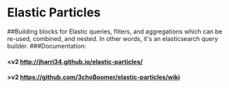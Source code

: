 # Elastic Particles
##Building blocks for Elastic queries, filters, and aggregations which can be re-used, combined, and nested. In other words, it's an elasticsearch query builder.
###Documentation: 
#### <v2 http://jharri34.github.io/elastic-particles/
#### >v2 https://github.com/3choBoomer/elastic-particles/wiki

